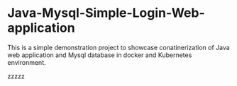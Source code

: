 # Java-Mysql-Simple-Login-Web-application

This is a simple demonstration project to showcase conatinerization of Java web application and Mysql database in docker and Kubernetes environment.

zzzzz
